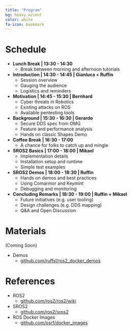 ```yaml
---
title: "Program"
bg: heavy_accent
color: white
fa-icon: bookmark
---
```


# Schedule

* **Lunch Break \| 13:30 - 14:30**
  * Break between morning and afternoon tutorials
* **Introduction \| 14:30 - 14:45 \| Gianluca + Ruffin**
  * Session overview
  * Gauging the audience
  * Logistics and reminders
* **Motivation \| 14:45 - 15:30 \| Bernhard**
  * Cyber threats in Robotics
  * Existing attacks on ROS
  * Available pentesting tools
* **Background \| 15:30 - 16:30 \| Gerardo**
  * Secure DDS spec from OMG
  * Feature and performance analysis
  * Hands on classic Shapes Demo
* **Coffee Break \| 16:30 - 17:00**
  * A chance for folks to catch up and mingle
* **SROS2 Basics \| 17:00 - 18:00 \| Mikael**
  * Implementation details
  * Installation setup and runtime
  * Simple test examples
* **SROS2 Demos \| 18:00 - 18:30 \| Ruffin**
  * Hands on demos and best practices
  * Using Comarmor and Keymint
  * Debugging and monitoring
* **Concluding Remarks \| 18:30 - 19:00 \| Ruffin + Mikael**
  * Future initiatives (e.g. user tooling)
  * Design challenges (e.g. DDS mapping)
  * Q&A and Open Discussion


# Materials
 (Coming Soon)

 * Demos
   * [github.com/ruffsl/ros2_docker_demos](https://github.com/ruffsl/ros2_docker_demos)

# References

* ROS2
  * [github.com/ros2/ros2/wiki](https://github.com/ros2/ros2/wiki)
* SROS2
  * [github.com/ros2/sros2](https://github.com/ros2/sros2)
* ROS Docker Images
  * [github.com/osrf/docker_images](https://github.com/osrf/docker_images)
